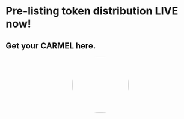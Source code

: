 # Pre-listing token distribution LIVE now!

## Get your CARMEL here.

<div style='width: 100%; text-align: center'>
  <img src='/assets/tokens.png' style='width: 150px; border-radius: 70px;'>
</div>
